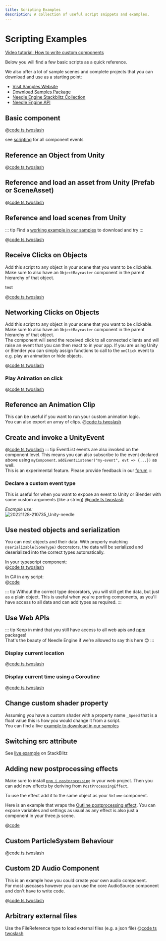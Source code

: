 ```yaml
---
title: Scripting Examples
description: A collection of useful script snippets and examples.
---
```


# Scripting Examples

[Video tutorial: How to write custom components](https://youtu.be/uf5UK0bLHlY?si=82U_2L4n2V7XL7RJ)

Below you will find a few basic scripts as a quick reference. 

We also offer a lot of sample scenes and complete projects that you can download and use as a starting point:  
- [Visit Samples Website](https://engine.needle.tools/samples?utm_source=needle_docs&utm_content=scripting_examples)
- [Download Samples Package](https://engine.needle.tools/downloads/unity/samples)
- [Needle Engine Stackblitz Collection](https://stackblitz.com/@marwie/collections/needle-engine)
- [Needle Engine API](https://engine.needle.tools/api)

## Basic component 
<stackblitz file="@code/basic-component.ts"></stackblitz> 
@[code ts twoslash](@code/basic-component.ts)

see [scripting](scripting#lifecycle-methods) for all component events

## Reference an Object from Unity
@[code ts twoslash](@code/component-object-reference.ts)  

## Reference and load an asset from Unity (Prefab or SceneAsset)
@[code ts twoslash](@code/component-prefab.ts)

## Reference and load scenes from Unity
::: tip
Find a [working example in our samples](https://engine.needle.tools/samples/multi-scenes-(dynamic-loading)) to download and try
:::

@[code ts twoslash](@code/component-scene.ts)

## Receive Clicks on Objects
Add this script to any object in your scene that you want to be clickable. Make sure to also have an `ObjectRaycaster` component in the parent hierarchy of that object.  

<stackblitz file="@code/component-click.ts">
test
</stackblitz> 

@[code ts twoslash](@code/component-click.ts)


## Networking Clicks on Objects

Add this script to any object in your scene that you want to be clickable. Make sure to also have an `ObjectRaycaster` component in the parent hierarchy of that object.   
The component will send the received click to all connected clients and will raise an event that you can then react to in your app. If you are using Unity or Blender you can simply assign functions to call to the `onClick` event to e.g. play an animation or hide objects.

@[code ts twoslash](@code/component-click-networking.ts)

### Play Animation on click
@[code ts twoslash](@code/component-animation-onclick.ts)

## Reference an Animation Clip
This can be useful if you want to run your custom animation logic.   
You can also export an array of clips.
@[code ts twoslash](@code/component-animationclip.ts)


## Create and invoke a UnityEvent

@[code ts twoslash](@code/component-unityevent.ts)
::: tip
EventList events are also invoked on the component level. This means you can also subscribe to the event declared above using ``myComponent.addEventListener("my-event", evt => {...})`` as well.   
This is an experimental feature. Please provide feedback in our [forum](https://forum.needle.tools)
:::


### Declare a custom event type
This is useful for when you want to expose an event to Unity or Blender with some custom arguments (like a string)
@[code ts twoslash](@code/component-customevent.ts)

_Example use:_  
![20221128-210735_Unity-needle](https://user-images.githubusercontent.com/2693840/204370950-4c89b877-90d7-4e6f-8266-3352e6da16f4.png)

## Use nested objects and serialization

You can nest objects and their data. With properly matching `@serializable(SomeType)` decorators, the data will be serialized and deserialized into the correct types automatically.  

In your typescript component:  
@[code ts twoslash](@code/component-nested-serialization.ts)

In C# in any script:  
@[code](@code/component-nested-serialization-cs.cs)

::: tip
Without the correct type decorators, you will still get the data, but just as a plain object. This is useful when you're porting components, as you'll have access to all data and can add types as required.
:::

## Use Web APIs
::: tip
Keep in mind that you still have access to all web apis and [npm](https://npmjs.org) packages!    
That's the beauty of Needle Engine if we're allowed to say this here 😊
:::

### Display current location
@[code ts twoslash](@code/component-location.ts) 

### Display current time using a Coroutine
@[code ts twoslash](@code/component-time.ts) 

<video-embed src="./videos/component-time.mp4" limit_height />


## Change custom shader property

Assuming you have a custom shader with a property name `_Speed` that is a float value this is how you would change it from a script.   
You can find a live [example to download in our samples](https://engine.needle.tools/samples/shaders/)

<!-- SAMPLE modify custom shader material property -->


## Switching src attribute

See [live example](https://stackblitz.com/edit/needle-engine-cycle-src?file=index.html) on StackBlitz


## Adding new postprocessing effects

Make sure to install [`npm i postprocessing`](https://github.com/pmndrs/postprocessing) in your web project. Then you can add new effects by deriving from `PostProcessingEffect`.  

To use the effect add it to the same object as your `Volume` component.

Here is an example that wraps the [Outline postprocessing effect](https://pmndrs.github.io/postprocessing/public/demo/#outline). You can expose variables and settings as usual as any effect is also just a component in your three.js scene.

@[code](@code/custom-post-effect.ts) 


## Custom ParticleSystem Behaviour


@[code ts twoslash](@code/custom-particle-system-behaviour.ts) 


## Custom 2D Audio Component

This is an example how you could create your own audio component.   
For most usecases however you can use the core AudioSource component and don't have to write code.

@[code ts twoslash](@code/component-2d-audio.ts)


## Arbitrary external files

Use the FileReference type to load external files (e.g. a json file)
@[code ts twoslash](@code/component-filereference.ts)

<!-- SAMPLE receive click from HTML button
## Receiving html element click in component
-->



<!-- SAMPLE disable environment light 
## Disable environment light
-->


<!-- SAMPLE using mediapipe with hands 
## Use mediapipe package to control the 3D scene with hands
Make sure to install the mediapipe package. Visit the github link below to see the complete project setup.  
Try it [live here](https://engine.needle.tools/samples/mediapipe-hands/) - requires a webcam/camera
-->


<!-- SAMPLE Change Color On Collision
## Change Color On Collision
-->

<!-- SAMPLE Physics Trigger Relay
## Physics Trigger Relay
Invoke events using an objects physics trigger methods 
-->

<!-- SAMPLE Auto Reset
## Auto Reset
Reset an object's position automatically when it's leaving a physics trigger
-->

<!-- SAMPLE Play Audio On Collision
## Play Audio On Collision
-->

<!-- SAMPLE Set Random Color
## Set Random Color
Randomize the color of an object on start. Note that the materials are cloned in the `start` method
-->

<!-- SAMPLE Timed Spawn
## Spawn Objects Over Time
-->
